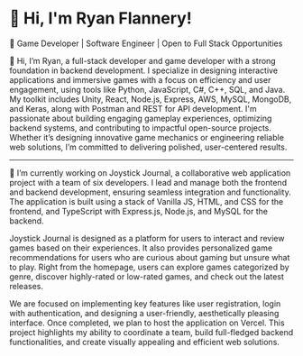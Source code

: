# 👋 Hi, I'm Ryan Flannery! 
🚀 Game Developer | Software Engineer | Open to Full Stack Opportunities

🌟 Hi, I’m Ryan, a full-stack developer and game developer with a strong foundation in backend development. I specialize in designing interactive applications and immersive games with a focus on efficiency and user engagement, using tools like Python, JavaScript, C#, C++, SQL, and Java. My toolkit includes Unity, React, Node.js, Express, AWS, MySQL, MongoDB, and Keras, along with Postman and REST for API development. I'm passionate about building engaging gameplay experiences, optimizing backend systems, and contributing to impactful open-source projects. Whether it’s designing innovative game mechanics or engineering reliable web solutions, I’m committed to delivering polished, user-centered results.

---

🔭 I’m currently working on Joystick Journal, a collaborative web application project with a team of six developers. I lead and manage both the frontend and backend development, ensuring seamless integration and functionality. The application is built using a stack of Vanilla JS, HTML, and CSS for the frontend, and TypeScript with Express.js, Node.js, and MySQL for the backend.

Joystick Journal is designed as a platform for users to interact and review games based on their experiences. It also provides personalized game recommendations for users who are curious about gaming but unsure what to play. Right from the homepage, users can explore games categorized by genre, discover highly-rated or low-rated games, and check out the latest releases.

We are focused on implementing key features like user registration, login with authentication, and designing a user-friendly, aesthetically pleasing interface. Once completed, we plan to host the application on Vercel. This project highlights my ability to coordinate a team, build full-fledged backend functionalities, and create visually appealing and efficient web solutions.

<!--
**ryanvflannery/ryanvflannery** is a ✨ _special_ ✨ repository because its `README.md` (this file) appears on your GitHub profile.

Here are some ideas to get you started:

- 🔭 I’m currently working on ...
- 🌱 I’m currently learning ...
- 👯 I’m looking to collaborate on ...
- 🤔 I’m looking for help with ...
- 💬 Ask me about ...
- 📫 How to reach me: ...
- 😄 Pronouns: ...
- ⚡ Fun fact: ...
-->
